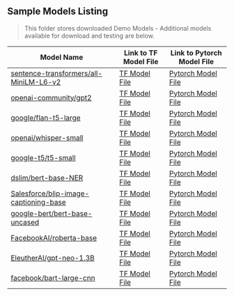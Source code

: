## Sample Models Listing
> This folder stores downloaded Demo Models - Additional models available for download and testing are below.

<table>
  <thead>
    <tr>
      <th>Model Name</th>
      <th>Link to TF Model File</th>
      <th>Link to Pytorch Model File</th>
    </tr>
  </thead>
  <tbody>
    <tr>
      <td><a href="https://huggingface.co/sentence-transformers/all-MiniLM-L6-v2">sentence-transformers/all-MiniLM-L6-v2</a></td>
      <td><a href="https://huggingface.co/sentence-transformers/all-MiniLM-L6-v2/resolve/main/tf_model.h5?download=true">TF Model File</a></td>
      <td><a href="https://huggingface.co/sentence-transformers/all-MiniLM-L6-v2/resolve/main/pytorch_model.bin?download=true">Pytorch Model File</a></td>
    </tr>
    <tr>
      <td><a href="https://huggingface.co/openai-community/gpt2">openai-community/gpt2</a></td>
      <td><a href="https://huggingface.co/openai-community/gpt2/resolve/main/tf_model.h5?download=true">TF Model File</a></td>
      <td><a href="https://huggingface.co/openai-community/gpt2/resolve/main/pytorch_model.bin?download=true">Pytorch Model File</a></td>
    </tr>
    <tr>
      <td><a href="https://huggingface.co/google/flan-t5-large">google/flan-t5-large</a></td>
      <td><a href="https://huggingface.co/google/flan-t5-large/resolve/main/tf_model.h5?download=true">TF Model File</a></td>
      <td><a href="https://huggingface.co/google/flan-t5-large/resolve/main/pytorch_model.bin?download=true">Pytorch Model File</a></td>
    </tr>
    <tr>
      <td><a href="https://huggingface.co/openai/whisper-small">openai/whisper-small</a></td>
      <td><a href="https://huggingface.co/openai/whisper-small/resolve/main/tf_model.h5?download=true">TF Model File</a></td>
      <td><a href="https://huggingface.co/openai/whisper-small/resolve/main/pytorch_model.bin?download=true">Pytorch Model File</a></td>
    </tr>
    <tr>
      <td><a href="https://huggingface.co/google-t5/t5-small">google-t5/t5-small</a></td>
      <td><a href="https://huggingface.co/google-t5/t5-small/resolve/main/tf_model.h5?download=true">TF Model File</a></td>
      <td><a href="https://huggingface.co/google-t5/t5-small/resolve/main/pytorch_model.bin?download=true">Pytorch Model File</a></td>
    </tr>
    <tr>
      <td><a href="https://huggingface.co/dslim/bert-base-NER">dslim/bert-base-NER</a></td>
      <td><a href="https://huggingface.co/dslim/bert-base-NER/resolve/main/tf_model.h5?download=true">TF Model File</a></td>
      <td><a href="https://huggingface.co/dslim/bert-base-NER/resolve/main/pytorch_model.bin?download=true">Pytorch Model File</a></td>
    </tr>
    <tr>
      <td><a href="https://huggingface.co/Salesforce/blip-image-captioning-base">Salesforce/blip-image-captioning-base</a></td>
      <td><a href="https://huggingface.co/Salesforce/blip-image-captioning-base/resolve/main/tf_model.h5?download=true">TF Model File</a></td>
      <td><a href="https://huggingface.co/Salesforce/blip-image-captioning-base/resolve/main/pytorch_model.bin?download=true">Pytorch Model File</a></td>
    </tr>
    <tr>
      <td><a href="https://huggingface.co/bert-base-uncased">google-bert/bert-base-uncased</a></td>
      <td><a href="https://huggingface.co/bert-base-uncased/resolve/main/tf_model.h5?download=true">TF Model File</a></td>
      <td><a href="https://huggingface.co/bert-base-uncased/resolve/main/pytorch_model.bin?download=true">Pytorch Model File</a></td>
    </tr>
    <tr>
      <td><a href="https://huggingface.co/roberta-base">FacebookAI/roberta-base</a></td>
      <td><a href="https://huggingface.co/roberta-base/resolve/main/tf_model.h5?download=true">TF Model File</a></td>
      <td><a href="https://huggingface.co/roberta-base/resolve/main/pytorch_model.bin?download=true">Pytorch Model File</a></td>
    </tr>
    <tr>
      <td><a href="https://huggingface.co/EleutherAI/gpt-neo-1.3B">EleutherAI/gpt-neo-1.3B</a></td>
      <td><a href="https://huggingface.co/EleutherAI/gpt-neo-1.3B/resolve/main/tf_model.h5?download=true">TF Model File</a></td>
      <td><a href="https://huggingface.co/EleutherAI/gpt-neo-1.3B/resolve/main/pytorch_model.bin?download=true">Pytorch Model File</a></td>
    </tr>
    <tr>
      <td><a href="https://huggingface.co/facebook/bart-large-cnn">facebook/bart-large-cnn</a></td>
      <td><a href="https://huggingface.co/facebook/bart-large-cnn/resolve/main/tf_model.h5?download=true">TF Model File</a></td>
      <td><a href="https://huggingface.co/facebook/bart-large-cnn/resolve/main/pytorch_model.bin?download=true">Pytorch Model File</a></td>
    </tr>
  </tbody>
</table>